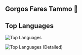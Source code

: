 ## Gorgos Fares Tammo 👋

## Top Languages

![Top Languages](https://github-readme-stats.vercel.app/api/top-langs/?username=Gorgostammos&layout=compact&langs_count=10&hide=less&cache_seconds=1800)

 ![Top Languages (Detailed)](https://github-readme-stats.vercel.app/api/top-langs/?username=Gorgostammos&langs_count=10&hide=less&cache_seconds=1800)













